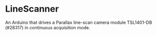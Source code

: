 # LineScanner
An Arduino that drives a Parallax line-scan camera module TSL1401-DB (#28317) in continuous acquisition mode. 
